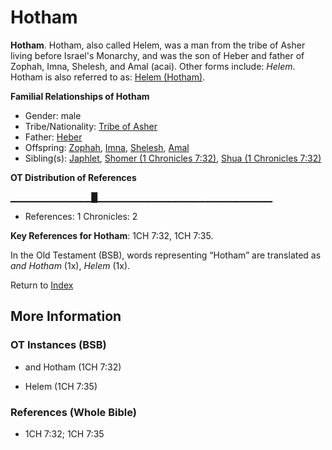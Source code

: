 # Hotham
**Hotham**. 
Hotham, also called Helem, was a man from the tribe of Asher living before Israel's Monarchy, and was the son of Heber and father of Zophah, Imna, Shelesh, and Amal (acai). 
Other forms include: 
*Helem*. 
Hotham is also referred to as: 
[Helem (Hotham)](Helem.2.md). 




**Familial Relationships of Hotham**


* Gender: male
* Tribe/Nationality: [Tribe of Asher](../../../groups/md/acai/Asher.md)
* Father: [Heber](Heber.md)
* Offspring: [Zophah](Zophah.md), [Imna](Imna.md), [Shelesh](Shelesh.md), [Amal](Amal.md)
* Sibling(s): [Japhlet](Japhlet.md), [Shomer (1 Chronicles 7:32)](Shomer.2.md), [Shua (1 Chronicles 7:32)](Shua.2.md)


**OT Distribution of References**

▁▁▁▁▁▁▁▁▁▁▁▁█▁▁▁▁▁▁▁▁▁▁▁▁▁▁▁▁▁▁▁▁▁▁▁▁▁▁
* References: 1 Chronicles: 2



**Key References for Hotham**: 
1CH 7:32, 1CH 7:35. 


In the Old Testament (BSB), words representing “Hotham” are translated as 
*and Hotham* (1x), *Helem* (1x). 




Return to [Index](00-Index.md)

## More Information

### OT Instances (BSB)

* and Hotham (1CH 7:32)

* Helem (1CH 7:35)



### References (Whole Bible)

* 1CH 7:32; 1CH 7:35



